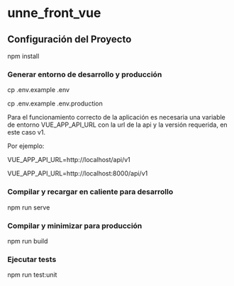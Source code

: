 # unne_front_vue

## Configuración del Proyecto

npm install

### Generar entorno de desarrollo y producción

cp .env.example .env

cp .env.example .env.production

Para el funcionamiento correcto de la aplicación es necesaria una variable de entorno VUE_APP_API_URL con la url de la api y la versión requerida, en este caso v1.

Por ejemplo: 

VUE_APP_API_URL=http://localhost/api/v1

VUE_APP_API_URL=http://localhost:8000/api/v1

### Compilar y recargar en caliente para desarrollo

npm run serve

### Compilar y minimizar para producción

npm run build

### Ejecutar tests

npm run test:unit

